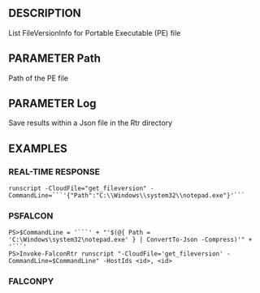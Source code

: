 ## DESCRIPTION
List FileVersionInfo for Portable Executable (PE) file

## PARAMETER Path
Path of the PE file

## PARAMETER Log
Save results within a Json file in the Rtr directory

## EXAMPLES

### REAL-TIME RESPONSE
```
runscript -CloudFile="get_fileversion" -CommandLine=```'{"Path":"C:\\Windows\\system32\\notepad.exe"}'```
```
### PSFALCON
```
PS>$CommandLine = '```' + "'$(@{ Path = 'C:\Windows\system32\notepad.exe' } | ConvertTo-Json -Compress)'" + '```'
PS>Invoke-FalconRtr runscript "-CloudFile='get_fileversion' -CommandLine=$CommandLine" -HostIds <id>, <id>
```
### FALCONPY
